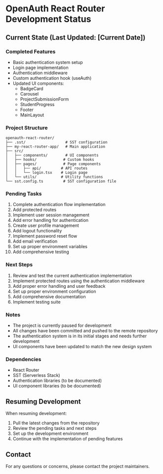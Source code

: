 # OpenAuth React Router Development Status

## Current State (Last Updated: [Current Date])

### Completed Features
- Basic authentication system setup
- Login page implementation
- Authentication middleware
- Custom authentication hook (useAuth)
- Updated UI components:
  - BadgeCard
  - Carousel
  - ProjectSubmissionForm
  - StudentProgress
  - Footer
  - MainLayout

### Project Structure
```
openauth-react-router/
├── .sst/                  # SST configuration
├── my-react-router-app/   # Main application
├── src/
│   ├── components/        # UI components
│   ├── hooks/            # Custom hooks
│   ├── pages/            # Page components
│   │   ├── api/         # API routes
│   │   └── login.tsx    # Login page
│   └── utils/           # Utility functions
└── sst.config.ts         # SST configuration file
```

### Pending Tasks
1. Complete authentication flow implementation
2. Add protected routes
3. Implement user session management
4. Add error handling for authentication
5. Create user profile management
6. Add logout functionality
7. Implement password reset flow
8. Add email verification
9. Set up proper environment variables
10. Add comprehensive testing

### Next Steps
1. Review and test the current authentication implementation
2. Implement protected routes using the authentication middleware
3. Add proper error handling and user feedback
4. Set up proper environment configuration
5. Add comprehensive documentation
6. Implement testing suite

### Notes
- The project is currently paused for development
- All changes have been committed and pushed to the remote repository
- The authentication system is in its initial stages and needs further development
- UI components have been updated to match the new design system

### Dependencies
- React Router
- SST (Serverless Stack)
- Authentication libraries (to be documented)
- UI component libraries (to be documented)

## Resuming Development
When resuming development:
1. Pull the latest changes from the repository
2. Review the pending tasks and next steps
3. Set up the development environment
4. Continue with the implementation of pending features

## Contact
For any questions or concerns, please contact the project maintainers. 